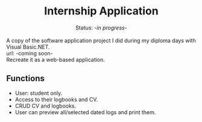 <div align="center">
    <h1>Internship Application</h1>
    Status: -<i font-size="2rem">in progress</i>-
</div>

<br>
A copy of the software application project I did during my diploma days with Visual Basic.NET. <br>
url: -coming soon- <br>
Recreate it as a web-based application.


## Functions
- User: student only.
- Access to their logbooks and CV.
- CRUD CV and logbooks.
- User can preview all/selected dated logs and print them.